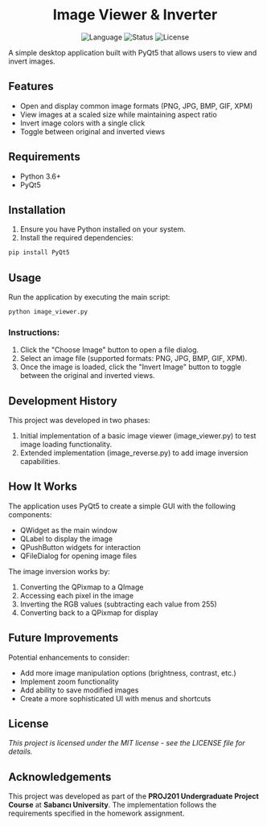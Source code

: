 <h1 align="center">Image Viewer & Inverter</h1>

<div align="center">
   
![Language](https://img.shields.io/badge/Python-red?style=for-the-badge)
![Status](https://img.shields.io/badge/status-completed-green?style=for-the-badge)
![License](https://img.shields.io/badge/license-MIT-blue?style=for-the-badge)

</div>

A simple desktop application built with PyQt5 that allows users to view and invert images.

## Features

- Open and display common image formats (PNG, JPG, BMP, GIF, XPM)
- View images at a scaled size while maintaining aspect ratio
- Invert image colors with a single click
- Toggle between original and inverted views

## Requirements

- Python 3.6+
- PyQt5

## Installation

1. Ensure you have Python installed on your system.
2. Install the required dependencies:

```bash
pip install PyQt5
```

## Usage

Run the application by executing the main script:

```bash
python image_viewer.py
```

### Instructions:

1. Click the "Choose Image" button to open a file dialog.
2. Select an image file (supported formats: PNG, JPG, BMP, GIF, XPM).
3. Once the image is loaded, click the "Invert Image" button to toggle between the original and inverted views.

## Development History

This project was developed in two phases:
1. Initial implementation of a basic image viewer (image_viewer.py) to test image loading functionality.
2. Extended implementation (image_reverse.py) to add image inversion capabilities.

## How It Works

The application uses PyQt5 to create a simple GUI with the following components:

- QWidget as the main window
- QLabel to display the image
- QPushButton widgets for interaction
- QFileDialog for opening image files

The image inversion works by:
1. Converting the QPixmap to a QImage
2. Accessing each pixel in the image
3. Inverting the RGB values (subtracting each value from 255)
4. Converting back to a QPixmap for display

## Future Improvements

Potential enhancements to consider:
- Add more image manipulation options (brightness, contrast, etc.)
- Implement zoom functionality
- Add ability to save modified images
- Create a more sophisticated UI with menus and shortcuts

## License

*This project is licensed under the MIT license - see the LICENSE file for details.*

## Acknowledgements
This project was developed as part of the **PROJ201 Undergraduate Project Course** at **Sabancı University**. The implementation follows the requirements specified in the homework assignment.

